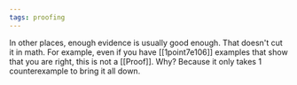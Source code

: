 ```yaml
---
tags: proofing 
---
```


In other places, enough evidence is usually good enough. That doesn't cut it in math. For example, even if you have [[1point7e106]] examples that show that you are right, this is not a [[Proof]]. Why? Because it only takes 1 counterexample to bring it all down.